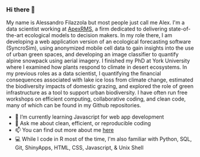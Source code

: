 ### Hi there 👋


My name is Alessandro Filazzola but most people just call me Alex. I'm a data scientist working at [ApexRMS](https://apexrms.com/), a firm dedicated to delivering state-of-the-art ecological models to decision makers. In my role there, I am developing a web application version of an ecological forecasting software (SyncroSim), using anonymized mobile cell data to gain insights into the use of urban green spaces, and developing an image classifier to quantify alpine snowpack using aerial imagery. I finished my PhD at York University where I examined how plants respond to climate in desert ecosystems. In my previous roles as a data scientist, I quantifying the financial consequences associated with lake ice loss from climate change, estimated the biodiversity impacts of domestic grazing, and explored the role of green infrastructure as a tool to support urban biodiversity. I have often run free workshops on efficient computing, collaborative coding, and clean code, many of which can be found in my Github repositories.

- :notebook: I’m currently learning Javascript for web app development
- 💬 Ask me about clean, efficient, or reproducible coding
- 📫 You can find out more about me [here](https://www.filazzola.info/)
- :computer: While I code in R most of the time, I'm also familiar with Python, SQL, Git, ShinyApps, HTML, CSS, Javascript, & Unix Shell


